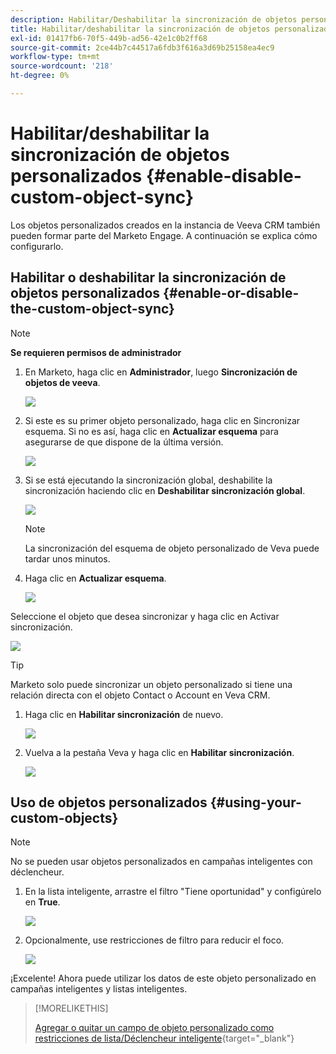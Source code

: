 ```yaml
---
description: Habilitar/Deshabilitar la sincronización de objetos personalizados - Documentos de Marketo - Documentación del producto
title: Habilitar/deshabilitar la sincronización de objetos personalizados
exl-id: 01417fb6-70f5-449b-ad56-42e1c0b2ff68
source-git-commit: 2ce44b7c44517a6fdb3f616a3d69b25158ea4ec9
workflow-type: tm+mt
source-wordcount: '218'
ht-degree: 0%

---
```


# Habilitar/deshabilitar la sincronización de objetos personalizados {#enable-disable-custom-object-sync}

Los objetos personalizados creados en la instancia de Veeva CRM también pueden formar parte del Marketo Engage. A continuación se explica cómo configurarlo.

## Habilitar o deshabilitar la sincronización de objetos personalizados {#enable-or-disable-the-custom-object-sync}

>[!NOTE]
>
>**Se requieren permisos de administrador**

1. En Marketo, haga clic en **Administrador**, luego **Sincronización de objetos de veeva**.

   ![](assets/enable-disable-custom-object-sync-1.png)

1. Si este es su primer objeto personalizado, haga clic en Sincronizar esquema. Si no es así, haga clic en **Actualizar esquema** para asegurarse de que dispone de la última versión.

   ![](assets/enable-disable-custom-object-sync-2.png)

1. Si se está ejecutando la sincronización global, deshabilite la sincronización haciendo clic en **Deshabilitar sincronización global**.

   ![](assets/enable-disable-custom-object-sync-3.png)

   >[!NOTE]
   >
   >La sincronización del esquema de objeto personalizado de Veva puede tardar unos minutos.

1. Haga clic en **Actualizar esquema**.

   ![](assets/enable-disable-custom-object-sync-4.png)

Seleccione el objeto que desea sincronizar y haga clic en Activar sincronización.

![](assets/enable-disable-custom-object-sync-5.png)

>[!TIP]
>
>Marketo solo puede sincronizar un objeto personalizado si tiene una relación directa con el objeto Contact o Account en Veva CRM.

1. Haga clic en **Habilitar sincronización** de nuevo.

   ![](assets/enable-disable-custom-object-sync-6.png)

1. Vuelva a la pestaña Veva y haga clic en **Habilitar sincronización**.

   ![](assets/enable-disable-custom-object-sync-7.png)

## Uso de objetos personalizados {#using-your-custom-objects}

>[!NOTE]
>
>No se pueden usar objetos personalizados en campañas inteligentes con déclencheur.

1. En la lista inteligente, arrastre el filtro &quot;Tiene oportunidad&quot; y configúrelo en **True**.

   ![](assets/enable-disable-custom-object-sync-8.png)

1. Opcionalmente, use restricciones de filtro para reducir el foco.

   ![](assets/enable-disable-custom-object-sync-9.png)

¡Excelente! Ahora puede utilizar los datos de este objeto personalizado en campañas inteligentes y listas inteligentes.

>[!MORELIKETHIS]
>
>[Agregar o quitar un campo de objeto personalizado como restricciones de lista/Déclencheur inteligente](/help/marketo/product-docs/crm-sync/veeva-crm-sync/sync-details/add-remove-custom-object-field-as-smart-list-trigger-constraints.md){target=&quot;_blank&quot;}
